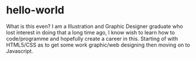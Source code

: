 # hello-world
What is this even?
I am a Illustration and Graphic Designer graduate who lost interest in doing that a long time ago, I know wish to learn how to code/programme and hopefully create a career in this.
Starting of with HTML5/CSS as to get some work graphic/web designing then moving on to Javascript.
